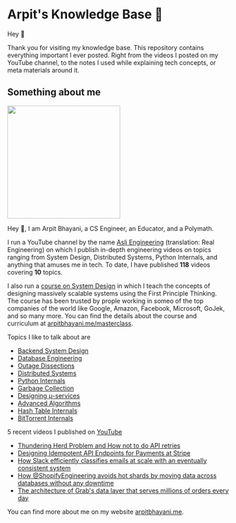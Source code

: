 # Arpit's Knowledge Base 🧠

Hey 🙌‍

Thank you for visiting my knowledge base. This repository contains everything important I ever posted. Right from the videos I posted on my YouTube channel, to the notes I used while explaining tech concepts, or meta materials around it.

## Something about me

<img width="256px" src="https://arpitbhayani.me/static/img/arpit.jpg" />

Hey 🙌‍, I am Arpit Bhayani, a CS Engineer, an Educator, and a Polymath.

I run a YouTube channel by the name [Asli Engineering](https://www.youtube.com/@AsliEngineering) (translation: Real Engineering) on which I publish in-depth engineering videos on topics ranging from System Design,
Distributed Systems, Python Internals, and anything that amuses me in tech. To date, I have published **118** videos covering **10** topics.

I also run a [course on System Design](https://arpitbhayani.me/masterclass) in which I teach the concepts of designing massively scalable systems using the First Principle Thinking. The course has been trusted by prople working in someo of the top companies of the world like Google, Amazon, Facebook, Microsoft, GoJek, and so many more. You can find the details about the course and curriculum at [arpitbhayani.me/masterclass](https://arpitbhayani.me/masterclass).

Topics I like to talk about are

 - [Backend System Design](https://arpitbhayani.me/system-design)
 - [Database Engineering](https://arpitbhayani.me/database-engineering)
 - [Outage Dissections](https://arpitbhayani.me/outage-dissections)
 - [Distributed Systems](https://arpitbhayani.me/distributed-systems)
 - [Python Internals](https://arpitbhayani.me/python-internals)
 - [Garbage Collection](https://arpitbhayani.me/garbage-collection)
 - [Designing μ-services](https://arpitbhayani.me/microservices)
 - [Advanced Algorithms](https://arpitbhayani.me/advanced-algorithms)
 - [Hash Table Internals](https://arpitbhayani.me/hash-table-internals)
 - [BitTorrent Internals](https://arpitbhayani.me/bittorrent-internals)

5 recent videos I published on [YouTube](https://www.youtube.com/c/ArpitBhayani)

 - [Thundering Herd Problem and How not to do API retries](https://youtube.com/watch?v=8sTuCPh3s0s)
 - [Designing Idempotent API Endpoints for Payments at Stripe](https://youtube.com/watch?v=J2IcD9FZvZU)
 - [How Slack efficiently classifies emails at scale with an eventually consistent system](https://youtube.com/watch?v=BwxU9EnCFXA)
 - [How @ShopifyEngineering avoids hot shards by moving data across databases without any downtime](https://youtube.com/watch?v=7v-wrJjcg4k)
 - [The architecture of Grab's data layer that serves millions of orders every day](https://youtube.com/watch?v=KeV4erIm47o)

You can find more about me on my website [arpitbhayani.me](https://arpitbhayani.me/).

